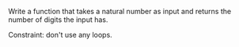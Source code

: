 Write a function that takes a natural number as input and returns the number of digits the input has.

Constraint: don't use any loops.

